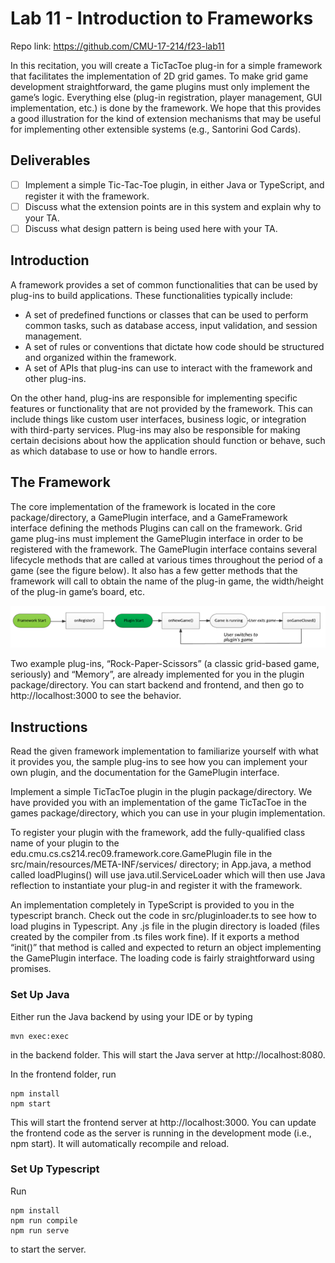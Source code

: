 # Lab 11 - Introduction to Frameworks

Repo link: https://github.com/CMU-17-214/f23-lab11

In this recitation, you will create a TicTacToe plug-in for a simple framework that facilitates the implementation of 2D grid games. To make grid game development straightforward, the game plugins must only implement the game’s logic. Everything else (plug-in registration, player management, GUI implementation, etc.) is done by the framework. We hope that this provides a good illustration for the kind of extension mechanisms that may be useful for implementing other extensible systems (e.g., Santorini God Cards).

## Deliverables
- [ ] Implement a simple Tic-Tac-Toe plugin, in either Java or TypeScript, and register it with the framework.
- [ ] Discuss what the extension points are in this system and explain why to your TA.
- [ ] Discuss what design pattern is being used here with your TA.

## Introduction
A framework provides a set of common functionalities that can be used by plug-ins to build applications. These functionalities typically include:
- A set of predefined functions or classes that can be used to perform common tasks, such as database access, input validation, and session management.
- A set of rules or conventions that dictate how code should be structured and organized within the framework.
- A set of APIs that plug-ins can use to interact with the framework and other plug-ins.

On the other hand, plug-ins are responsible for implementing specific features or functionality that are not provided by the framework. This can include things like custom user interfaces, business logic, or integration with third-party services. Plug-ins may also be responsible for making certain decisions about how the application should function or behave, such as which database to use or how to handle errors.

## The Framework
The core implementation of the framework is located in the core package/directory, a GamePlugin interface, and a GameFramework interface defining the methods Plugins can call on the framework. Grid game plug-ins must implement the GamePlugin interface in order to be registered with the framework. The GamePlugin interface contains several lifecycle methods that are called at various times throughout the period of a game (see the figure below). It also has a few getter methods that the framework will call to obtain the name of the plug-in game, the width/height of the plug-in game’s board, etc.

![lifecycle](images/lifecycle.png)

Two example plug-ins, “Rock-Paper-Scissors” (a classic grid-based game, seriously) and “Memory”, are already implemented for you in the plugin package/directory. You can start backend and frontend, and then go to http://localhost:3000 to see the behavior.

## Instructions
Read the given framework implementation to familiarize yourself with what it provides you, the sample plug-ins to see how you can implement your own plugin, and the documentation for the GamePlugin interface.

Implement a simple TicTacToe plugin in the plugin package/directory. We have provided you with an implementation of the game TicTacToe in the games package/directory, which you can use in your plugin implementation.

To register your plugin with the framework, add the fully-qualified class name of your plugin to the edu.cmu.cs.cs214.rec09.framework.core.GamePlugin file in the src/main/resources/META-INF/services/ directory; in App.java, a method called loadPlugins() will use java.util.ServiceLoader which will then use Java reflection to instantiate your plug-in and register it with the framework. 

An implementation completely in TypeScript is provided to you in the typescript branch. Check out the code in src/pluginloader.ts to see how to load plugins in Typescript. Any .js file in the plugin directory is loaded (files created by the compiler from .ts files work fine). If it exports a method “init()” that method is called and expected to return an object implementing the GamePlugin interface. The loading code is fairly straightforward using promises.

### Set Up Java ###
Either run the Java backend by using your IDE or by typing 
```
mvn exec:exec
```
in the backend folder. This will start the Java server at http://localhost:8080.

In the frontend folder, run

```
npm install
npm start
```

This will start the frontend server at http://localhost:3000. You can update the frontend code as the server is running in the development mode (i.e., npm start). It will automatically recompile and reload.


### Set Up Typescript ###

Run
```
npm install
npm run compile
npm run serve
```
to start the server.

